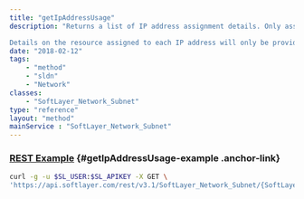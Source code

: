```yaml
---
title: "getIpAddressUsage"
description: "Returns a list of IP address assignment details. Only assigned IP addresses are reported on. IP address assignments are presently only recorded and available for Primary Subnets. 

Details on the resource assigned to each IP address will only be provided to users with access to the underlying resource. If the user cannot access the resource, a detail record will still be returned for the assignment but without any accompanying resource data. "
date: "2018-02-12"
tags:
    - "method"
    - "sldn"
    - "Network"
classes:
    - "SoftLayer_Network_Subnet"
type: "reference"
layout: "method"
mainService : "SoftLayer_Network_Subnet"
---
```


### [REST Example](#getIpAddressUsage-example) <a href="/article/rest/"><i class="fas fa-question"></i></a> {#getIpAddressUsage-example .anchor-link} 
```bash
curl -g -u $SL_USER:$SL_APIKEY -X GET \
'https://api.softlayer.com/rest/v3.1/SoftLayer_Network_Subnet/{SoftLayer_Network_SubnetID}/getIpAddressUsage'
```
